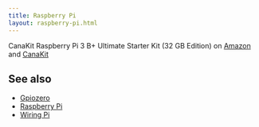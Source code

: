 ```yaml
---
title: Raspberry Pi
layout: raspberry-pi.html
---
```


CanaKit Raspberry Pi 3 B+ Ultimate Starter Kit (32 GB Edition) on [Amazon](https://www.amazon.com/CanaKit-Raspberry-Ultimate-Starter-Clear/dp/B07BC567TW/ref=sr_1_10?ie=UTF8&qid=1548357012&sr=8-10&keywords=Raspberry+Pi+3+Model+B%2B) and [CanaKit](https://www.canakit.com/raspberry-pi-3-model-b-plus-ultimate-kit.html)

## See also

* [Gpiozero](https://gpiozero.readthedocs.io/en/stable/index.html)
* [Raspberry Pi](https://www.raspberrypi.org/)
* [Wiring Pi](http://wiringpi.com/)

